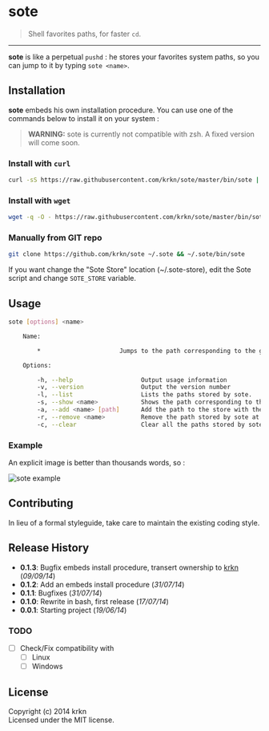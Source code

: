 # sote

> Shell favorites paths, for faster `cd`.

* * *

**sote** is like a perpetual `pushd` : he stores your favorites system paths, so you can jump to it by typing `sote <name>`.

## Installation
**sote** embeds his own installation procedure. You can use one of the commands below to install it on your system :

> **WARNING:** sote is currently not compatible with zsh. A fixed version will come soon.

### Install with `curl`


```bash
curl -sS https://raw.githubusercontent.com/krkn/sote/master/bin/sote | bash
```

### Install with `wget`

```bash
wget -q -O - https://raw.githubusercontent.com/krkn/sote/master/bin/sote | bash
```

### Manually from GIT repo

```bash
git clone https://github.com/krkn/sote ~/.sote && ~/.sote/bin/sote
```

If you want change the "Sote Store" location (~/.sote-store), edit the Sote script and change `SOTE_STORE` variable.


## Usage

```bash
sote [options] <name>

    Name:

        *                      Jumps to the path corresponding to the given name.

    Options:

        -h, --help                   Output usage information
        -v, --version                Output the version number
        -l, --list                   Lists the paths stored by sote.
        -s, --show <name>            Shows the path corresponding to the given name.
        -a, --add <name> [path]      Add the path to the store with the given name. If no path is given, use current path.
        -r, --remove <name>          Remove the path stored by sote at the given name.
        -c, --clear                  Clear all the paths stored by sote. Ask for confirmation before acting.
```

### Example

An explicit image is better than thousands words, so :

![sote example](./example.png)

## Contributing

In lieu of a formal styleguide, take care to maintain the existing coding style.

## Release History

* **0.1.3**: Bugfix embeds install procedure, transert ownership to [krkn](https://github.com/krkn) (*09/09/14*)
* **0.1.2**: Add an embeds install procedure (*31/07/14*)
* **0.1.1**: Bugfixes (*31/07/14*)
* **0.1.0**: Rewrite in bash, first release (*17/07/14*)
* **0.0.1**: Starting project (*19/06/14*)

### TODO

* [ ] Check/Fix compatibility with
    * [ ] Linux
    * [ ] Windows

## License

Copyright (c) 2014 krkn  
Licensed under the MIT license.

